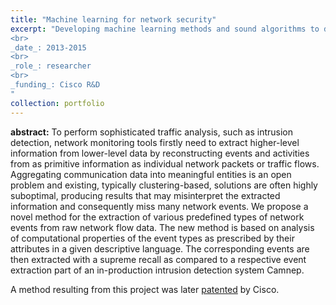 ```yaml
---
title: "Machine learning for network security"
excerpt: "Developing machine learning methods and sound algorithms to detect malicious events from NetFlow traffic.
<br>
_date_: 2013-2015
<br>
_role_: researcher
<br>
_funding_: Cisco R&D
"
collection: portfolio
---
```


**abstract:** To perform sophisticated traffic analysis, such as intrusion detection, network monitoring tools firstly need to extract higher-level information from lower-level data by reconstructing events and activities from as primitive information as individual network packets or traffic flows. Aggregating communication data into meaningful entities is an open problem and existing, typically clustering-based, solutions are often highly suboptimal, producing results that may misinterpret the extracted information and consequently miss many network events. We propose a novel method for the extraction of various predefined types of network events from raw network flow data. The new method is based on analysis of computational properties of the event types as prescribed by their attributes in a given descriptive language. The corresponding events are then extracted with a supreme recall as compared to a respective event extraction part of an in-production intrusion detection system Camnep.

A method resulting from this project was later [patented](/publication/patent) by Cisco.